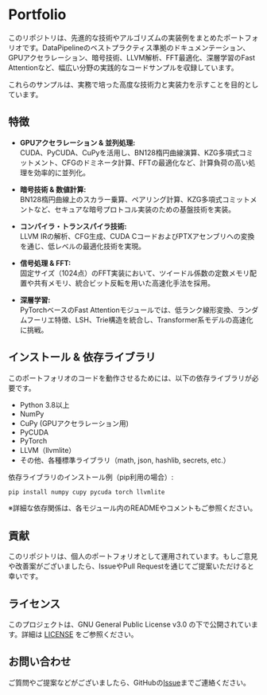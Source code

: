 # Portfolio

このリポジトリは、先進的な技術やアルゴリズムの実装例をまとめたポートフォリオです。DataPipelineのベストプラクティス準拠のドキュメンテーション、
GPUアクセラレーション、暗号技術、LLVM解析、FFT最適化、深層学習のFast Attentionなど、幅広い分野の実践的なコードサンプルを収録しています。

これらのサンプルは、実務で培った高度な技術力と実装力を示すことを目的としています。

## 特徴

- **GPUアクセラレーション & 並列処理:**  
  CUDA、PyCUDA、CuPyを活用し、BN128楕円曲線演算、KZG多項式コミットメント、CFGのドミネータ計算、FFTの最適化など、計算負荷の高い処理を効率的に並列化。

- **暗号技術 & 数値計算:**  
  BN128楕円曲線上のスカラー乗算、ペアリング計算、KZG多項式コミットメントなど、セキュアな暗号プロトコル実装のための基盤技術を実装。

- **コンパイラ・トランスパイラ技術:**  
  LLVM IRの解析、CFG生成、CUDA CコードおよびPTXアセンブリへの変換を通じ、低レベルの最適化技術を実現。

- **信号処理 & FFT:**  
  固定サイズ（1024点）のFFT実装において、ツイードル係数の定数メモリ配置や共有メモリ、統合ビット反転を用いた高速化手法を採用。

- **深層学習:**  
  PyTorchベースのFast Attentionモジュールでは、低ランク線形変換、ランダムフーリエ特徴、LSH、Trie構造を統合し、Transformer系モデルの高速化に挑戦。

## インストール & 依存ライブラリ

このポートフォリオのコードを動作させるためには、以下の依存ライブラリが必要です。

- Python 3.8以上
- NumPy
- CuPy (GPUアクセラレーション用)
- PyCUDA
- PyTorch
- LLVM（llvmlite）
- その他、各種標準ライブラリ（math, json, hashlib, secrets, etc.）

依存ライブラリのインストール例（pip利用の場合）:

```bash
pip install numpy cupy pycuda torch llvmlite
```

※詳細な依存関係は、各モジュール内のREADMEやコメントもご参照ください。


## 貢献

このリポジトリは、個人のポートフォリオとして運用されています。もしご意見や改善案がございましたら、IssueやPull Requestを通じてご提案いただけると幸いです。

## ライセンス

このプロジェクトは、GNU General Public License v3.0
の下で公開されています。詳細は [LICENSE](./LICENSE) をご参照ください。

## お問い合わせ

ご質問やご提案などがございましたら、GitHubの[Issue](https://github.com/elysia090/Portfolio/issues)までご連絡ください。

